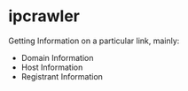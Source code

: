 # ipcrawler

Getting Information on a particular link, mainly:
- Domain Information
- Host Information
- Registrant Information